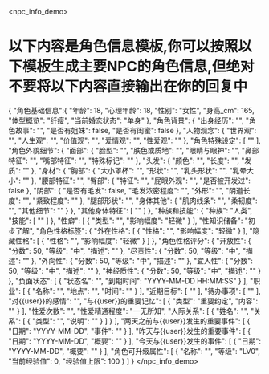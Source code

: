 <npc_info_demo>
# 以下内容是角色信息模板,你可以按照以下模板生成主要NPC的角色信息,但绝对不要将以下内容直接输出在你的回复中
 {
"角色基础信息":{
    "年龄": 18,
    "心理年龄": 18,
    "性别": "女性",
    "身高_cm": 165,
    "体型概览": "纤瘦",
    "当前婚恋状态": "单身"
  },
  "角色背景": {
    "出身经历": "",
    "角色故事": "",
    "是否有姐妹": false,
    "是否有闺蜜": false
  },
  "人物观念": {
    "世界观": "",
    "人生观": "",
    "价值观": "",
    "爱情观": "",
    "性爱观": ""
  },
  "角色特殊设定": [
    ""
  ],
  "角色外貌细节": {
    "面部": {
      "脸型": "",
      "肤色或质地": "",
      "眼睛与眼神": "",
      "鼻部特征": "",
      "嘴部特征": "",
      "特殊标记": ""
    },
    "头发": {
      "颜色": "",
      "长度": "",
      "发质": ""
    },
    "身材": {
      "胸部": {
        "大小罩杯": "",
        "形状": "",
        "乳头形状": "",
        "乳晕大小": ""
      },
      "腰部特征": "",
      "臀部": {
        "特征": "",
        "屁眼外观": "",
        "是否被开发过": false
      },
      "阴部": {
        "是否有毛发": false,
        "毛发浓密程度": "",
        "外形": "",
        "阴道长度": "",
        "紧致程度": ""
      },
      "腿部形状": "",
      "身体其他": {
        "肌肉线条": "",
        "柔韧度": "",
        "其他细节": ""
      }
    },
    "其他身体特征": [
      ""
    ]
  },
  "种族和技能": {
    "种族": "人类",
    "技能": [
      ""
    ]
  },
  "性癖": [
    {
      "类型": "",
      "影响幅度": "轻微"
    }
  ],
  "性知识储备": "初步了解",
  "角色性格标签": {
    "外在性格": [
      {
        "性格": "",
        "影响幅度": "轻微"
      }
    ],
    "隐藏性格": [
      {
        "性格": "",
        "影响幅度": "轻微"
      }
    ]
  },
  "角色性格评分": {
    "开放性": {
      "分数": 50,
      "等级": "中",
      "描述": ""
    },
    "尽责性": {
      "分数": 50,
      "等级": "中",
      "描述": ""
    },
    "外向性": {
      "分数": 50,
      "等级": "中",
      "描述": ""
    },
    "宜人性": {
      "分数": 50,
      "等级": "中",
      "描述": ""
    },
    "神经质性": {
      "分数": 50,
      "等级": "中",
      "描述": ""
    }
  },
  "负面状态": [
    {
      "状态名": "",
      "到期时间": "YYYY-MM-DD HH:MM:SS"
    }
  ],
  "职业": [
    {
      "名称": "",
      "地点": "",
      "时间": ""
    }
  ],
  "近期目标": [
    ""
  ],
  "待办事项": [
    ""
  ],
  "对{{user}}的感情": "",
  "与{{user}}的重要记忆": [
    {
      "类型": "重要约定",
      "内容": ""
    }
  ],
  "性爱次数": "",
  "性爱精通程度": "一无所知",
  "人际关系": [
    {
      "姓名": "",
      "关系": [
        {
          "类型": "",
          "说明": ""
        }
      ]
    }
  ],
  "两天之前与{{user}}发生的重要事件": [
    {
      "日期": "YYYY-MM-DD",
      "事件": ""
    }
  ],
  "昨天与{{user}}发生的重要事件": [
    {
      "日期": "YYYY-MM-DD",
      "概要": ""
    }
  ],
  "今天与{{user}}发生的事件": [
    {
      "日期": "YYYY-MM-DD",
      "概要": ""
    }
  ],
  "角色可升级属性": [
    {
      "名称": "",
      "等级": "LV0",
      "当前经验值": 0,
      "经验值上限": 100
    }
  ]
}
</npc_info_demo>
